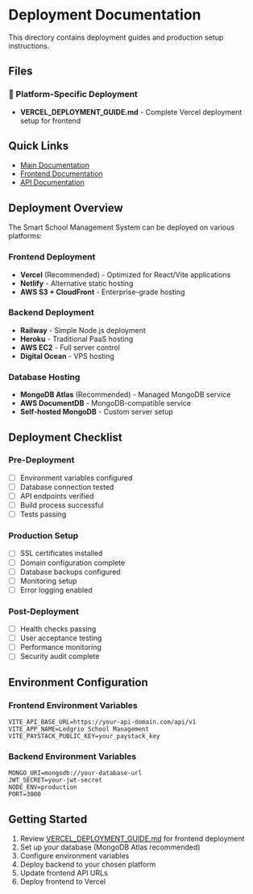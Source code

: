 # Deployment Documentation

This directory contains deployment guides and production setup instructions.

## Files

### 🚀 Platform-Specific Deployment
- **VERCEL_DEPLOYMENT_GUIDE.md** - Complete Vercel deployment setup for frontend

## Quick Links

- [Main Documentation](../README.md)
- [Frontend Documentation](../frontend/)
- [API Documentation](../api/)

## Deployment Overview

The Smart School Management System can be deployed on various platforms:

### Frontend Deployment
- **Vercel** (Recommended) - Optimized for React/Vite applications
- **Netlify** - Alternative static hosting
- **AWS S3 + CloudFront** - Enterprise-grade hosting

### Backend Deployment
- **Railway** - Simple Node.js deployment
- **Heroku** - Traditional PaaS hosting
- **AWS EC2** - Full server control
- **Digital Ocean** - VPS hosting

### Database Hosting
- **MongoDB Atlas** (Recommended) - Managed MongoDB service
- **AWS DocumentDB** - MongoDB-compatible service
- **Self-hosted MongoDB** - Custom server setup

## Deployment Checklist

### Pre-Deployment
- [ ] Environment variables configured
- [ ] Database connection tested
- [ ] API endpoints verified
- [ ] Build process successful
- [ ] Tests passing

### Production Setup
- [ ] SSL certificates installed
- [ ] Domain configuration complete
- [ ] Database backups configured
- [ ] Monitoring setup
- [ ] Error logging enabled

### Post-Deployment
- [ ] Health checks passing
- [ ] User acceptance testing
- [ ] Performance monitoring
- [ ] Security audit complete

## Environment Configuration

### Frontend Environment Variables
```
VITE_API_BASE_URL=https://your-api-domain.com/api/v1
VITE_APP_NAME=Ledgrio School Management
VITE_PAYSTACK_PUBLIC_KEY=your_paystack_key
```

### Backend Environment Variables
```
MONGO_URI=mongodb://your-database-url
JWT_SECRET=your-jwt-secret
NODE_ENV=production
PORT=3000
```

## Getting Started

1. Review [VERCEL_DEPLOYMENT_GUIDE.md](./VERCEL_DEPLOYMENT_GUIDE.md) for frontend deployment
2. Set up your database (MongoDB Atlas recommended)
3. Configure environment variables
4. Deploy backend to your chosen platform
5. Update frontend API URLs
6. Deploy frontend to Vercel
